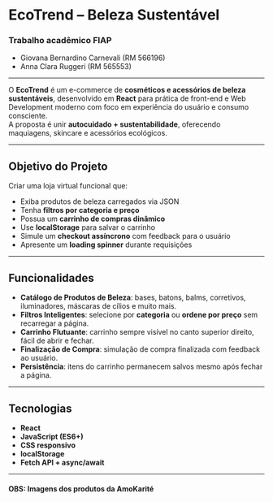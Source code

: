 # EcoTrend – Beleza Sustentável  

### Trabalho acadêmico FIAP
- Giovana Bernardino Carnevali (RM 566196)
- Anna Clara Ruggeri (RM 565553)
---

O **EcoTrend** é um e-commerce de **cosméticos e acessórios de beleza sustentáveis**, desenvolvido em **React** para prática de front-end e Web Development moderno com foco em experiência do usuário e consumo consciente.  
A proposta é unir **autocuidado + sustentabilidade**, oferecendo maquiagens, skincare e acessórios ecológicos.  

---

## Objetivo do Projeto  

Criar uma loja virtual funcional que:  
- Exiba produtos de beleza carregados via JSON  
- Tenha **filtros por categoria e preço**  
- Possua um **carrinho de compras dinâmico**  
- Use **localStorage** para salvar o carrinho  
- Simule um **checkout assíncrono** com feedback para o usuário  
- Apresente um **loading spinner** durante requisições  

---

## Funcionalidades  

-  **Catálogo de Produtos de Beleza**: bases, batons, balms, corretivos, iluminadores, máscaras de cílios e muito mais.  
-  **Filtros Inteligentes**: selecione por **categoria** ou **ordene por preço** sem recarregar a página.  
-  **Carrinho Flutuante**: carrinho sempre visível no canto superior direito, fácil de abrir e fechar.  
-  **Finalização de Compra**: simulação de compra finalizada com feedback ao usuário.  
-  **Persistência**: itens do carrinho permanecem salvos mesmo após fechar a página.  

---

##  Tecnologias  

- **React**  
- **JavaScript (ES6+)**  
- **CSS responsivo**  
- **localStorage**  
- **Fetch API + async/await**  
---
#### OBS: Imagens dos produtos da AmoKarité
